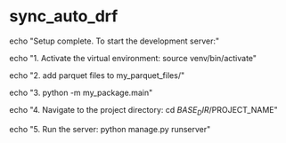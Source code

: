 # sync_auto_drf

  echo "Setup complete. To start the development server:"
  
  echo "1. Activate the virtual environment: source venv/bin/activate"
  
  echo "2. add parquet files to my_parquet_files/"
  
  echo "3. python -m my_package.main"
  
  echo "4. Navigate to the project directory: cd $BASE_DIR/$PROJECT_NAME"
  
  echo "5. Run the server: python manage.py runserver"
